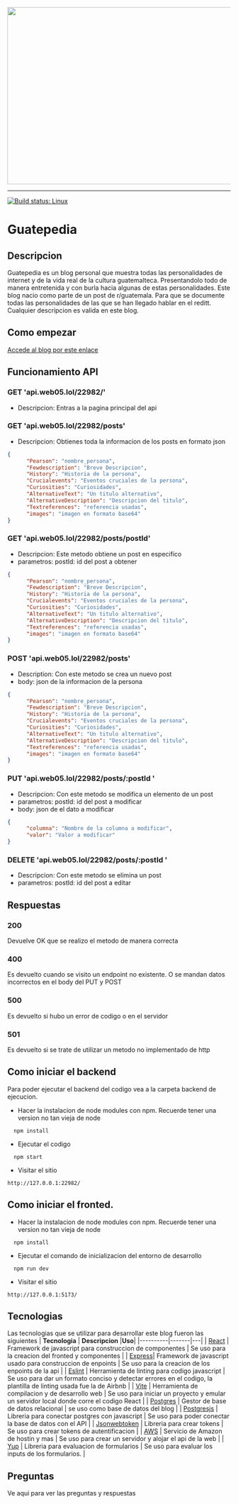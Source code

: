 <p align="center">
  <img src="https://static.eldiario.es/clip/37460793-dad7-4fa6-a300-ae64450ae597_16-9-discover-aspect-ratio_default_0.jpg"  style="object-fit: contain; width: 1000px; height: 400px;"/>
</p>

---
[![Build status: Linux](https://img.shields.io/travis/coryhouse/react-slingshot.svg?style=flat-square)](https://travis-ci.org/coryhouse/react-slingshot)

# Guatepedia
## Descripcion 
Guatepedia es un blog personal que muestra todas las personalidades de internet y de la vida real de la cultura guatemalteca. Presentandolo todo de manera entretenida y con burla hacia algunas de estas personalidades.
Este blog nacio como parte de un post de r/guatemala. Para que se documente todas las personalidades de las que se han llegado hablar en el reditt. Cualquier descripcion es valida en este blog.

## Como empezar  
[Accede al blog por este enlace](https://tiburoncin.lat/22982/Lab6_React/Guatepedia.html)


## Funcionamiento API
### GET 'api.web05.lol/22982/'
- Descripcion: Entras a la pagina principal del api
### GET 'api.web05.lol/22982/posts'
- Descripcion: Obtienes toda la informacion de los posts en formato json
```json
{
      "Pearson": "nombre_persona",
      "Fewdescription": "Breve Descripcion",
      "History": "Historia de la persona",
      "Crucialevents": "Eventos cruciales de la persona",
      "Curiosities": "Curiosidades",
      "AlternativeText": "Un titulo alternativo",
      "AlternativeDescription": "Descripcion del titulo",
      "Textreferences": "referencia usadas",
      "images": "imagen en formato base64"
}
```
### GET 'api.web05.lol/22982/posts/postId'
- Descripcion: Este metodo obtiene un post en especifico
- parametros: postId: id del post a obtener
```json
{
      "Pearson": "nombre_persona",
      "Fewdescription": "Breve Descripcion",
      "History": "Historia de la persona",
      "Crucialevents": "Eventos cruciales de la persona",
      "Curiosities": "Curiosidades",
      "AlternativeText": "Un titulo alternativo",
      "AlternativeDescription": "Descripcion del titulo",
      "Textreferences": "referencia usadas",
      "images": "imagen en formato base64"
}
```

### POST 'api.web05.lol/22982/posts'
- Description: Con este metodo se crea un nuevo post
- body: json de la informacion de la persona
```json
{
      "Pearson": "nombre_persona",
      "Fewdescription": "Breve Descripcion",
      "History": "Historia de la persona",
      "Crucialevents": "Eventos cruciales de la persona",
      "Curiosities": "Curiosidades",
      "AlternativeText": "Un titulo alternativo",
      "AlternativeDescription": "Descripcion del titulo",
      "Textreferences": "referencia usadas",
      "images": "imagen en formato base64"
}
```
### PUT  'api.web05.lol/22982/posts/:postId '
- Descripcion: Con este metodo se modifica un elemento de un post
- parametros: postId: id del post a modificar
- body: json de el dato a modificar
```json
{
      "columna": "Nombre de la columna a modificar",
      "valor": "Valor a modificar"
}
```
### DELETE  'api.web05.lol/22982/posts/:postId '
- Descripcion: Con este metodo se elimina un post
- parametros: postId: id del post a editar
## Respuestas
### 200
Devuelve OK que se realizo el metodo de manera correcta
### 400
Es devuelto cuando se visito un endpoint no existente. O se mandan datos incorrectos en el body del PUT y POST
### 500
Es devuelto si hubo un error de codigo o en el servidor
### 501
Es devuelto si se trate de utilizar un metodo no implementado de http
## Como iniciar el backend
Para poder ejecutar el backend del codigo vea a la carpeta backend de ejecucion. 

- Hacer la instalacion de node modules con npm. Recuerde tener una version no tan vieja de node
```
  npm install
```
- Ejecutar el codigo
```
  npm start
```
- Visitar el sitio
```
http://127.0.0.1:22982/
```
## Como iniciar el fronted.

- Hacer la instalacion de node modules con npm. Recuerde tener una version no tan vieja de node
```
  npm install
```
- Ejecutar el comando de inicializacion del entorno de desarrollo
```
  npm run dev
```
- Visitar el sitio
```
http://127.0.0.1:5173/
```

## Tecnologias
Las tecnologias que se utilizar para desarrollar este blog fueron las siguientes
| **Tecnologia** | **Descripcion** |**Uso**|
|----------|-------|---|
|  [React](https://facebook.github.io/react/) | Framework de javascript para construccion de componentes | Se uso para la creacion del fronted y componentes |
| [Express](https://expressjs.com)| Framework de javascript usado para construccion de enpoints | Se uso para la creacion de los enpoints de la api |
|  [Eslint](https://eslint.org) | Herramienta de linting para codigo javascript | Se uso para dar un formato conciso y detectar errores en el codigo, la plantilla de linting usada fue la de Airbnb |
|  [Vite](https://es.vitejs.dev/guide/) | Herramienta de compilacion y de desarrollo web | Se uso para iniciar un proyecto y emular un servidor local donde corre el codigo React |
|  [Postgres](https://www.postgresql.org) | Gestor de base de datos relacional | se uso como base de datos del blog |
|  [Postgresjs](https://www.npmjs.com/package/pg) | Libreria para conectar postgres con javascript | Se uso para poder conectar la base de datos con el API |
|  [Jsonwebtoken](https://www.npmjs.com/package/jsonwebtoken) | Libreria para crear tokens | Se uso para crear tokens de autentificacion |
|  [AWS](https://aws.amazon.com) | Servicio de Amazon de hostin y mas | Se uso para crear un servidor y alojar el api de la web |
|  [Yup](https://www.npmjs.com/package/yup) | Libreria para evaluacion de formularios | Se uso para evaluar los inputs de los formularios. |

## Preguntas
Ve aqui para ver las preguntas y respuestas 

